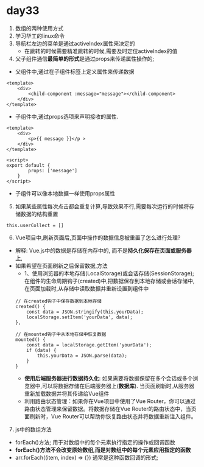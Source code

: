 # day33
1. 数组的两种使用方式
2. 学习华工的linux命令
3. 导航栏左边的菜单是通过activeIndex属性来决定的
    - 在跳转的时候需要精准跳转的时候,需要及时定位activeIndex的值
4. 父子组件通信**最简单的形式**是通过props来传递属性操作的;
- 父组件中,通过在子组件标签上定义属性来传递数据
```
<template>
    <div>
        <child-component :message="message"></child-component>
    </div>
</template>
```
- 子组件中,通过props选项来声明接收的属性.
```
<template>
    <div>
        <p>{{ message }}</p >
    </div>
</template>

<script>
export default {
        props: ['message']
    }
</script>
```
- 子组件可以像本地数据一样使用props属性

5. 如果某些属性每次点击都会重复计算,导致效果不行,需要每次运行的时候将存储数据的结构重置
```
this.userCollect = []
```
6. Vue项目中,刷新页面后,页面中操作的数据信息被重置了怎么进行处理?
- 解释: Vue.js中的数据是存储在内存中的, 而不是**持久化保存在页面或服务器上**, 
- 如果希望在页面刷新之后保留数据,方法
    - 1、使用浏览器的本地存储(LocalStorage)或会话存储(SessionStorage);
    在组件的生命周期钩子(created)中,把数据保存到本地存储或会话存储中,在页面加载时,从存储中读取数据并重新设置到组件中
    ```
    // 在created钩子中保存数据到本地存储
    created() {
        const data = JSON.stringify(this.yourData);
        localStorage.setItem('yourData', data);
    },

    // 在mounted钩子中从本地存储中恢复数据
    mounted() {
        const data = localStorage.getItem('yourData');
        if (data) {
            this.yourData = JSON.parse(data);
        }
    }
    ```
    - **使用后端服务器进行数据持久化**: 如果需要将数据保留在多个会话或多个浏览器中,可以将数据存储在后端服务器上(**数据库**). 当页面刷新时,从服务器重新加载数据并将其传递给Vue组件
    - 利用路由状态管理：如果你在Vue项目中使用了Vue Router，你可以通过路由状态管理来保留数据。将数据存储在Vue Router的路由状态中，当页面刷新时，Vue Router可以帮助你恢复路由状态并将数据重新注入组件。

7. js中的数组方法
- forEach()方法; 用于对数组中的每个元素执行指定的操作或回调函数
- **forEach()方法不会改变原始数组,而是对数组中的每个元素应用指定的函数**
- arr.forEach((item, index) => {}) 通常是这种函数回调的形式;